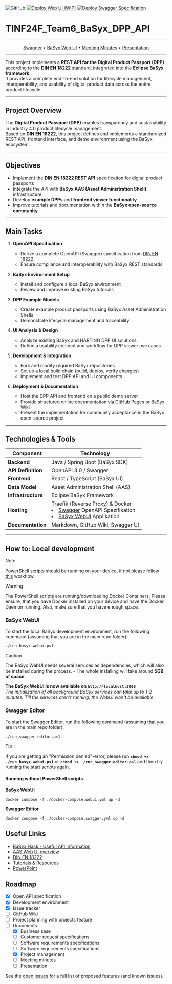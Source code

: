 ![GitHub](https://img.shields.io/github/license/eclipse-basyx/basyx-aas-web-ui) [![Deploy Web UI (WIP)](https://github.com/DHBW-TINF24F/Team6-BaSyx-DPP-API/actions/workflows/deploy_webui.yml/badge.svg?branch=main)](https://github.com/DHBW-TINF24F/Team6-BaSyx-DPP-API/actions/workflows/deploy_webui.yml) [![Deploy Swagger Specification](https://github.com/DHBW-TINF24F/Team6-BaSyx-DPP-API/actions/workflows/deploy_swagger.yml/badge.svg)](https://github.com/DHBW-TINF24F/Team6-BaSyx-DPP-API/actions/workflows/deploy_swagger.yml)



#   TINF24F_Team6_BaSyx_DPP_API

<hr>
<p align="center"><a href="https://srv01.noah-becker.de/uni/swe/swagger/">Swagger</a> &bull;
<a href="https://srv01.noah-becker.de/uni/swe/basyx/">BaSyx Web UI</a> &bull;
<a href="https://github.com/DHBW-TINF24F/Team6-BaSyx-DPP-API/tree/main/PROJECT/MEETING_PROTOCOLS">Meeting Minutes</a> &bull;
<a href="https://1drv.ms/p/c/94b53bce14d0456b/EVwut7JiukRCs4097VqIiFMBA16DA1QQZXdYSsWuQjsq4Q?e=AmxA4S">Presentation</a>
<hr>


This project implements a **REST API for the Digital Product Passport (DPP)** according to the [**DIN EN 18222**](https://www.dinmedia.de/en/draft-standard/din-en-18222/393321021) standard, integrated into the **Eclipse BaSyx framework**.  
It provides a complete end-to-end solution for lifecycle management, interoperability, and usability of digital product data across the entire product lifecycle.

---

## Project Overview

The **Digital Product Passport (DPP)** enables transparency and sustainability in Industry 4.0 product lifecycle management.  
Based on **DIN EN 18222**, this project defines and implements a standardized REST API, frontend interface, and demo environment using the BaSyx ecosystem.

---

## Objectives

- Implement the **DIN EN 18222 REST API** specification for digital product passports  
- Integrate the API with **BaSyx AAS (Asset Administration Shell)** infrastructure  
- Develop **example DPPs** and **frontend viewer functionality**  
- Improve tutorials and documentation within the **BaSyx open-source community**

---

## Main Tasks

1. **OpenAPI Specification**  
   - Derive a complete OpenAPI (Swagger) specification from [DIN EN 18222](https://www.dinmedia.de/en/draft-standard/din-en-18222/393321021)  
   - Ensure compliance and interoperability with BaSyx REST standards  

2. **BaSyx Environment Setup**  
   - Install and configure a local BaSyx environment  
   - Review and improve existing BaSyx tutorials  

3. **DPP Example Models**  
   - Create example product passports using BaSyx Asset Administration Shells  
   - Demonstrate lifecycle management and traceability  

4. **UI Analysis & Design**  
   - Analyze existing BaSyx and HARTING DPP UI solutions  
   - Define a usability concept and workflow for DPP viewer use cases  

5. **Development & Integration**  
   - Fork and modify required BaSyx repositories  
   - Set up a local build chain (build, deploy, verify changes)  
   - Implement and test DPP API and UI components  

6. **Deployment & Documentation**  
   - Host the DPP API and frontend on a public demo server  
   - Provide structured online documentation via GitHub Pages or BaSyx Wiki  
   - Present the implementation for community acceptance in the BaSyx open-source project

---

## Technologies & Tools

| Component | Technology |
|------------|-------------|
| **Backend** | Java / Spring Boot (BaSyx SDK) |
| **API Definition** | OpenAPI 3.0 / Swagger |
| **Frontend** | React / TypeScript (BaSyx UI) |
| **Data Model** | Asset Administration Shell (AAS) |
| **Infrastructure** | Eclipse BaSyx Framework |
| **Hosting** | <div>Traefik (Reverse Proxy) & Docker<br><li> [Swagger](https://srv01.noah-becker.de/uni/swe/swagger/) OpenAPI Spezifikation<br><li> [BaSyx WebUI](https://srv01.noah-becker.de/uni/swe/basyx/) Applikation</div> |
| **Documentation** | Markdown, GitHub Wiki, Swagger UI |

---

## How to: Local development
> [!NOTE]
> PowerShell scripts should be running on your device, if not please follow [this](#running-without-powershell-scripts) workflow.

> [!WARNING]
> The PowerShell scripts are running/downloading Docker Containers. Please ensure, that you have Docker installed on your device and have the Docker Daemon running. Also, make sure that you have enough space.

### BaSyx WebUI
To start the local BaSyx development environment, run the following command (assuming that you are in the main repo folder):
```
./run_basyx-webui.ps1
```
> [!CAUTION]
> The BaSyx WebUI needs several services as dependencies, which will also be installed during the process. - The whole installing will take around **5GB of space**.

**The BaSyx WebUI is now available on `http://localhost:3000`**<br>
*The initialization of all background BaSyx services can take up to 1-2 minutes. Till the services aren't running, the WebUI won't be available.*

### Swagger Editor
To start the Swagger Editor, run the following command (assuming that you are in the main repo folder):
```
./run_swagger-editor.ps1
```

> [!TIP]
> If you are getting an "Permission denied"-error, please run **`chmod +x ./run_basyx-webui.ps1`** or **`chmod +x ./run_swagger-editor.ps1`** and then try running the start scripts again.

#### Running without PowerShell scripts
**BaSyx WebUI**
```
docker compose -f ./docker-compose.webui.yml up -d
```

**Swagger Editor**
```
docker compose -f ./docker-compose.swagger.yml up -d
```

## Useful Links
-   [BaSyx Hack - Useful API information](https://basyxhack.iese.de/docs.html#gettingstarted)
-   [AAS Web UI overview](https://wiki.basyx.org/en/latest/content/user_documentation/basyx_components/web_ui/index.html)
-   [DIN EN 18222](https://www.dinmedia.de/en/draft-standard/din-en-18222/393321021)
-   [Tutorials & Resources](https://github.com/DHBW-TINF24F/.github/blob/main/Tutorials.md)
-   [PowerPoint](https://1drv.ms/p/c/94b53bce14d0456b/EVwut7JiukRCs4097VqIiFMBA16DA1QQZXdYSsWuQjsq4Q?e=AmxA4S)




## Roadmap

- [x] Open API specification
- [x] Development environment
- [x] Issue tracker
- [ ] GitHub Wiki
- [ ] Project planning with projects feature
- [ ] Documents
    - [x] Business sase
    - [ ] Customer request specifications
    - [ ] Software requirements specifications
    - [ ] Software requirements specifications
    - [x] Project management
    - [ ] Meeting minutes
    - [ ] Presentation

See the [open issues](https://github.com/DHBW-TINF24F/Team6-BaSyx-DPP-API/issues) for a full list of proposed features (and known issues).
